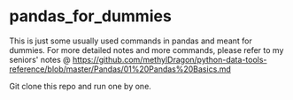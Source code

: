 # pandas_for_dummies
This is just some usually used commands in pandas and meant for dummies. 
For more detailed notes and more commands, please refer to my seniors' notes @ 
https://github.com/methylDragon/python-data-tools-reference/blob/master/Pandas/01%20Pandas%20Basics.md

Git clone this repo and run one by one.
